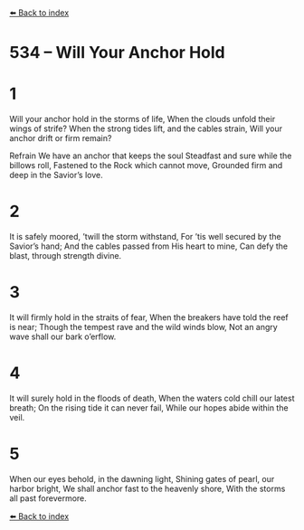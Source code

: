 [⬅️ Back to index](../README.md)

# 534 – Will Your Anchor Hold


# 1
Will your anchor hold in the storms of life,
When the clouds unfold their wings of strife?
When the strong tides lift, and the cables strain,
Will your anchor drift or firm remain?

Refrain
We have an anchor that keeps the soul
Steadfast and sure while the billows roll,
Fastened to the Rock which cannot move,
Grounded firm and deep in the Savior’s love.

# 2
It is safely moored, ’twill the storm withstand,
For ’tis well secured by the Savior’s hand;
And the cables passed from His heart to mine,
Can defy the blast, through strength divine.

# 3
It will firmly hold in the straits of fear,
When the breakers have told the reef is near;
Though the tempest rave and the wild winds blow,
Not an angry wave shall our bark o’erflow.

# 4
It will surely hold in the floods of death,
When the waters cold chill our latest breath;
On the rising tide it can never fail,
While our hopes abide within the veil.

# 5
When our eyes behold, in the dawning light,
Shining gates of pearl, our harbor bright,
We shall anchor fast to the heavenly shore,
With the storms all past forevermore.

[⬅️ Back to index](../README.md)
